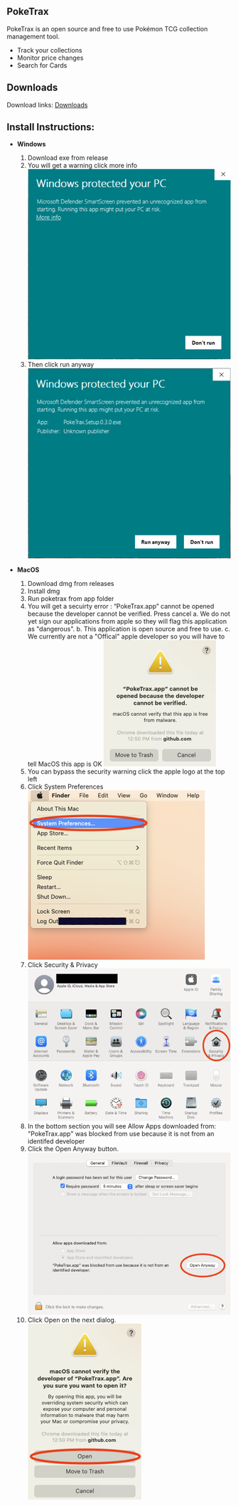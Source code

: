 ## PokeTrax

PokeTrax is an open source and free to use Pokémon TCG collection management tool.  
   * Track your collections
   * Monitor price changes 
   * Search for Cards
## Downloads
Download links:
[Downloads](https://github.com/poketrax/PokeTrax/releases)
## Install Instructions:

* **Windows**
    1. Download exe from release
    1. You will get a warning click more info
    ![Error](assets/windows_warning.png)
    1. Then click run anyway
    ![Error](assets/windows_accept.png)

* **MacOS**
    1. Download dmg from releases
    1. Install dmg
    1. Run poketrax from app folder
    1. You will get a secuirty error : “PokeTrax.app” cannot be opened because the developer cannot be verified. Press cancel
        a. We do not yet sign our applications from apple so they will flag this application as "dangerous".
        b. This application is open source and free to use.
        c. We currently are not a "Offical" apple developer so you will have to tell MacOS this app is OK
    ![Error](assets/macos_open_err.png)
    1. You can bypass the security warning click the apple logo at the top left
    1. Click System Preferences
    ![System Prefs](assets/macos_open_sys_pref.png)
    1. Click Security & Privacy
    ![System Prefs](assets/macos_sys_pref.png)
    1. In the bottom section you will see Allow Apps downloaded from: "PokeTrax.app" was blocked from use because it is not from an identifed developer 
    1. Click the Open Anyway button.
    ![System Prefs](assets/macos_sec.png)
    1. Click Open on the next dialog.
    ![System Prefs](assets/macos_accept.png)
